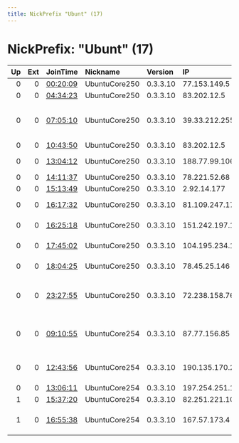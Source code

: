 ```yaml
---
title: NickPrefix "Ubunt" (17)
---
```


# NickPrefix: "Ubunt" (17)

|   Up |   Ext | JoinTime                                                                                            | Nickname      | Version   | IP              | AS                                       | CC   |   ORp |   Dirp | OS    | Contact   |   eFamMembers |
|-----:|------:|:----------------------------------------------------------------------------------------------------|:--------------|:----------|:----------------|:-----------------------------------------|:-----|------:|-------:|:------|:----------|--------------:|
|    0 |     0 | [00:20:09](https://metrics.torproject.org/rs.html#details/675AFF97BDF9360663D0E10ABE3896C4786B2F19) | UbuntuCore250 | 0.3.3.10  | 77.153.149.5    | SFR SA                                   | fr   | 46629 |      0 | Linux | None      |             1 |
|    0 |     0 | [04:34:23](https://metrics.torproject.org/rs.html#details/FB76DD1D69577EA5ED930E76AA5EFD6ABD74C678) | UbuntuCore250 | 0.3.3.10  | 83.202.12.5     | Orange                                   | fr   | 46849 |      0 | Linux | None      |             1 |
|    0 |     0 | [07:05:10](https://metrics.torproject.org/rs.html#details/7103B5BFA548E821F6A8775242CCADC8F9272B89) | UbuntuCore250 | 0.3.3.10  | 39.33.212.255   | Pakistan Telecom Company Limited         | pk   | 37127 |      0 | Linux | None      |             1 |
|    0 |     0 | [10:43:50](https://metrics.torproject.org/rs.html#details/F20416A65D08B1E51B16247A43DAAB1623AF2968) | UbuntuCore250 | 0.3.3.10  | 83.202.12.5     | Orange                                   | fr   | 33311 |      0 | Linux | None      |             1 |
|    0 |     0 | [13:04:12](https://metrics.torproject.org/rs.html#details/EE1CEE97EF16EF4D9EC56F6EFCD81F39DD933599) | UbuntuCore250 | 0.3.3.10  | 188.77.99.106   | Orange Espagne SA                        | es   | 39011 |      0 | Linux | None      |             1 |
|    0 |     0 | [14:11:37](https://metrics.torproject.org/rs.html#details/F5F6CF5A06E314B54593741B1A23AFF308B518EC) | UbuntuCore250 | 0.3.3.10  | 78.221.52.68    | Free SAS                                 | fr   | 36303 |      0 | Linux | None      |             1 |
|    0 |     0 | [15:13:49](https://metrics.torproject.org/rs.html#details/D97ECFE4B0789861F49FB23C0C7E505CC2458B0E) | UbuntuCore250 | 0.3.3.10  | 2.92.14.177     | VimpelCom                                | ru   | 38893 |      0 | Linux | None      |             1 |
|    0 |     0 | [16:17:32](https://metrics.torproject.org/rs.html#details/284CE9490EB7863D5820A5DEDAF77ED44C971C06) | UbuntuCore250 | 0.3.3.10  | 81.109.247.170  | Virgin Media Limited                     | gb   | 34891 |      0 | Linux | None      |             1 |
|    0 |     0 | [16:25:18](https://metrics.torproject.org/rs.html#details/659ADB2B6238FB60CDAA77464DE8ABDBB71BA2E4) | UbuntuCore250 | 0.3.3.10  | 151.242.197.181 | Aria Shatel Company Ltd                  | ir   | 37631 |      0 | Linux | None      |             1 |
|    0 |     0 | [17:45:02](https://metrics.torproject.org/rs.html#details/F837E976284E6D4D3AF48F15245318DBA6587B36) | UbuntuCore250 | 0.3.3.10  | 104.195.234.114 | TekSavvy Solutions, Inc.                 | ca   | 40049 |      0 | Linux | None      |             1 |
|    0 |     0 | [18:04:25](https://metrics.torproject.org/rs.html#details/006F5DE02B656621E1C2DE66FA94D77A54140EA5) | UbuntuCore250 | 0.3.3.10  | 78.45.25.146    | Liberty Global B.V.                      | cz   | 38215 |      0 | Linux | None      |             1 |
|    0 |     0 | [23:27:55](https://metrics.torproject.org/rs.html#details/D7B3CD60E96537596403F3F146C22488C5BD5FAF) | UbuntuCore250 | 0.3.3.10  | 72.238.158.76   | BRIGHT HOUSE NETWORKS, LLC               | us   | 45079 |      0 | Linux | None      |             1 |
|    0 |     0 | [09:10:55](https://metrics.torproject.org/rs.html#details/89B4AA2850624F447FBEEAA05D934102113F8E97) | UbuntuCore254 | 0.3.3.10  | 87.77.156.85    | Verein zur Foerderung eines Deutschen Fo | de   | 39557 |      0 | Linux | None      |             1 |
|    0 |     0 | [12:43:56](https://metrics.torproject.org/rs.html#details/3CE5BF47260D22CF99202A88932E4CD5752A218D) | UbuntuCore254 | 0.3.3.10  | 190.135.170.26  | Administracion Nacional de Telecomunicac | uy   | 42711 |      0 | Linux | None      |             1 |
|    0 |     0 | [13:06:11](https://metrics.torproject.org/rs.html#details/4B8F308F114C0FD6B421B3B364A0BFBA0B3A93E6) | UbuntuCore254 | 0.3.3.10  | 197.254.251.185 | KANARTEL                                 | sd   | 39407 |      0 | Linux | None      |             1 |
|    1 |     0 | [15:37:20](https://metrics.torproject.org/rs.html#details/5D244D7F05C3FEDAFA471811F85239586F31E816) | UbuntuCore254 | 0.3.3.10  | 82.251.221.101  | Free SAS                                 | fr   | 33493 |      0 | Linux | None      |             1 |
|    1 |     0 | [16:55:38](https://metrics.torproject.org/rs.html#details/5771D799A77E40DD5CF3EB287FCBFE8F3C931BF6) | UbuntuCore254 | 0.3.3.10  | 167.57.173.4    | Administracion Nacional de Telecomunicac | uy   | 41435 |      0 | Linux | None      |             1 |

